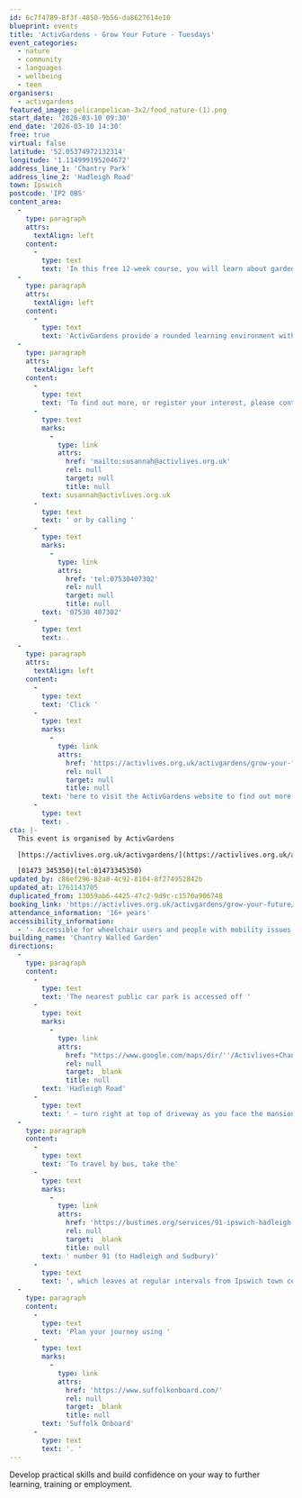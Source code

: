 ```yaml
---
id: 6c7f4789-8f3f-4850-9b56-da8627614e10
blueprint: events
title: 'ActivGardens - Grow Your Future - Tuesdays'
event_categories:
  - nature
  - community
  - languages
  - wellbeing
  - teen
organisers:
  - activgardens
featured_image: pelicanpelican-3x2/food_nature-(1).png
start_date: '2026-03-10 09:30'
end_date: '2026-03-10 14:30'
free: true
virtual: false
latitude: '52.05374972132314'
longitude: '1.114999195204672'
address_line_1: 'Chantry Park'
address_line_2: 'Hadleigh Road'
town: Ipswich
postcode: 'IP2 0BS'
content_area:
  -
    type: paragraph
    attrs:
      textAlign: left
    content:
      -
        type: text
        text: 'In this free 12-week course, you will learn about gardening, horticulture and nature conservation in our safe, welcoming and inspiring community gardens. '
  -
    type: paragraph
    attrs:
      textAlign: left
    content:
      -
        type: text
        text: 'ActivGardens provide a rounded learning environment with positive outcomes for work and life.'
  -
    type: paragraph
    attrs:
      textAlign: left
    content:
      -
        type: text
        text: 'To find out more, or register your interest, please contact Susannah via email '
      -
        type: text
        marks:
          -
            type: link
            attrs:
              href: 'mailto:susannah@activlives.org.uk'
              rel: null
              target: null
              title: null
        text: susannah@activlives.org.uk
      -
        type: text
        text: ' or by calling '
      -
        type: text
        marks:
          -
            type: link
            attrs:
              href: 'tel:07530407302'
              rel: null
              target: null
              title: null
        text: '07530 407302'
      -
        type: text
        text: .
  -
    type: paragraph
    attrs:
      textAlign: left
    content:
      -
        type: text
        text: 'Click '
      -
        type: text
        marks:
          -
            type: link
            attrs:
              href: 'https://activlives.org.uk/activgardens/grow-your-future/'
              rel: null
              target: null
              title: null
        text: 'here to visit the ActivGardens website to find out more'
      -
        type: text
        text: .
cta: |-
  This event is organised by ActivGardens

  [https://activlives.org.uk/activgardens/](https://activlives.org.uk/activgardens/) 

  [01473 345350](tel:01473345350)
updated_by: c86ef296-82a8-4c92-8104-8f274952842b
updated_at: 1761143705
duplicated_from: 13059ab6-4425-47c2-9d9c-c1570a906748
booking_link: 'https://activlives.org.uk/activgardens/grow-your-future/'
attendance_information: '16+ years'
accessibility_information:
  - '- Accessible for wheelchair users and people with mobility issues'
building_name: 'Chantry Walled Garden'
directions:
  -
    type: paragraph
    content:
      -
        type: text
        text: 'The nearest public car park is accessed off '
      -
        type: text
        marks:
          -
            type: link
            attrs:
              href: "https://www.google.com/maps/dir/''/Activlives+Chantry+Walled+Garden+Project,+Hadleigh+Road,+Ipswich+IP2+0BS/@52.0530892,1.1118038,17z/data=!4m14!4m13!1m5!1m1!1s0x47d9a0ff51c44235:0x363528d8d41271df!2m2!1d1.111974!2d52.053833!1m5!1m1!1s0x47d9a0537ccc80b1:0x301b11a6a9f017da!2m2!1d1.1150229!2d52.0536298!3e2?entry=ttu"
              rel: null
              target: _blank
              title: null
        text: 'Hadleigh Road'
      -
        type: text
        text: ' – turn right at top of driveway as you face the mansion. After parking, walk along the path round to right, past Sue Ryder stable block café and bowls pavilion on left. Keep straight on, passing Ipswich Borough Council gate entrance (DO NOT enter!); you will walk along the outer wall of IBC yard with a flower border and green iron gate on right (ignore this entrance). Go through wooden orchard gate straight ahead, and you will find a boardwalk leading to a second green iron gate. Turn in here and turn right towards greenhouses. Follow shingle path round; if no-one is in greenhouses, go through double wooden gates on right, and turn left to Nursery Cottage.'
  -
    type: paragraph
    content:
      -
        type: text
        text: 'To travel by bus, take the'
      -
        type: text
        marks:
          -
            type: link
            attrs:
              href: 'https://bustimes.org/services/91-ipswich-hadleigh-sudbury'
              rel: null
              target: _blank
              title: null
        text: ' number 91 (to Hadleigh and Sudbury)'
      -
        type: text
        text: ', which leaves at regular intervals from Ipswich town centre. Ipswich buses run as far as Dickens Road. The site can be reached on foot from London Road.'
  -
    type: paragraph
    content:
      -
        type: text
        text: 'Plan your journey using '
      -
        type: text
        marks:
          -
            type: link
            attrs:
              href: 'https://www.suffolkonboard.com/'
              rel: null
              target: _blank
              title: null
        text: 'Suffolk Onboard'
      -
        type: text
        text: '. '
---
```

Develop practical skills and build confidence on your way to further learning, training or employment.